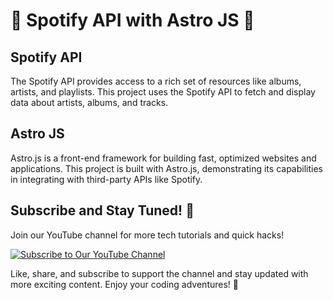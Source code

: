 # 🎵 Spotify API with Astro JS 🚀

## Spotify API

The Spotify API provides access to a rich set of resources like albums, artists, and playlists. This project uses the Spotify API to fetch and display data about artists, albums, and tracks.

## Astro JS

Astro.js is a front-end framework for building fast, optimized websites and applications. This project is built with Astro.js, demonstrating its capabilities in integrating with third-party APIs like Spotify.

## Subscribe and Stay Tuned! 🎉

Join our YouTube channel for more tech tutorials and quick hacks!

[![Subscribe to Our YouTube Channel](https://img.shields.io/badge/Subscribe-OurChannel-red)](https://www.youtube.com/@majesticcoding)

Like, share, and subscribe to support the channel and stay updated with more exciting content. Enjoy your coding adventures! 🚀